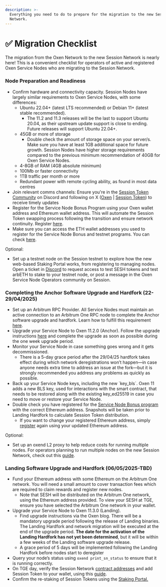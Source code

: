 ```yaml
---
description: >-
  Everything you need to do to prepare for the migration to the new Session
  Network.
---
```


# ✅ Migration Checklist

The migration from the Oxen Network to the new Session Network is nearly here! This is a convenient checklist for operators of active and registered Oxen Service Nodes who are migrating to the Session Network.&#x20;

### Node Preparation and Readiness&#x20;

* Confirm hardware and connectivity capacity. Session Nodes have largely similar requirements to Oxen Service Nodes, with some differences:
  * Ubuntu 22.04+ (latest LTS recommended) or Debian 11+ (latest stable recommended).&#x20;
    * The 11.2 and 11.3 releases will be the last to support Ubuntu 20.04, as their upstream update support is close to ending.  Future releases will support Ubuntu 22.04+.
  * 45GB or more of storage
    * Double check the amount of storage space on your server/s. Make sure you have at least 1GB additional space for future growth. Session Nodes have higher storage requirements compared to the previous minimum recommendation of 40GB for Oxen Service Nodes.&#x20;
  * 4-8GB of RAM (4GB absolute minimum)
  * 100Mb or faster connectivity
  * 1TB traffic per month or more
  * Redundant power with remote cycling ability, as found in most data centres
* Join relevant comms channels: Ensure you're in the [Session Token Community](https://discord.gg/sessiontoken) on Discord and following on X ([Oxen](https://x.com/oxen_io) | [Session Token](https://x.com/session_token)) to receive timely updates
* Register for the Service Node Bonus Program using your Oxen wallet address and Ethereum wallet address. This will automate the Session Token swapping process following the transition and ensure network continuity. Register [here](https://swap.oxen.io/).
* Make sure you can access the ETH wallet addresses you used to register for the Service Node Bonus and testnet programs. You can check [here](https://swap.oxen.io/).

Optional:&#x20;

* Set up a testnet node on the Session testnet to explore how the new web-based Staking Portal works, from registering to managing nodes. Open a ticket in [Discord](https://discord.gg/sessiontoken) to request access to test SESH tokens and test arbETH to stake to your testnet node, or post a message in the Oxen Service Node Operators community on Session.&#x20;

### Completing the Anchor Software Upgrade and Hardfork (22-29/04/2025)

* Set up an Arbitrum RPC Provider. All Service Nodes must maintain an active connection to an Arbitrum One RPC node to complete the Anchor software upgrade and hardfork. Learn how to fulfill this requirement [here](connecting-to-an-arbitrum-one-rpc-endpoint.md).
* Upgrade your Service Node to Oxen 11.2.0 (Anchor). Follow the upgrade instructions [here](https://oxen.io/blog/oxen-anchor-hardfork-11-2-0) and complete the upgrade as soon as possible during the one week upgrade period.
* Monitor your Service Node in case something goes wrong and it gets decommissioned. &#x20;
  * There is a 5-day grace period after the 29/04/25 hardfork takes effect during which network deregistrations won’t happen—in case anyone needs extra time to address an issue at the fork—but it is strongly recommended you address any problems as quickly as possible.
* Back up your Service Node keys, including the new \`key\_bls\`.  Oxen 11 adds a new BLS key, used for interactions with the smart contract, that needs to be restored along with the existing key\_ed25519 in case you need to move or restore your Service Node.
* Double check you have registered for the [Service Node Bonus program](https://swap.oxen.io/) with the correct Ethereum address. Snapshots will be taken prior to Landing Hardfork to calculate Session Token distribution.
  * If you want to change your registered Ethereum address, simply [register](https://swap.oxen.io/) again using your updated Ethereum address.

Optional:

* Set up an oxend L2 proxy to help reduce costs for running multiple nodes. For operators planning to run multiple nodes on the new Session Network, check out this [guide](https://docs.oxen.io/oxen-docs/using-the-oxen-blockchain/oxen-service-node-guides/how-to-set-up-an-oxend-l2-proxy).

### Landing Software Upgrade and Hardfork (06/05/2025-TBD)

* Fund your Ethereum address with some Ethereum on the Arbitrum One network. You will need a small amount to cover transaction fees which are required to claim rewards and register new nodes.
  * Note that SESH will be distributed on the Arbitrum One network, using the Ethereum address provided. To view your SESH at TGE, ensure you have selected the Arbitrum One network in your wallet.
* Upgrade your Service Node to Oxen 11.3.0 (Landing).
  * Find upgrade instructions via the Oxen blog. There will be a mandatory upgrade period following the release of Landing binaries. The Landing Hardfork and network migration will be executed at the end of the  upgrade period. **The date for the activation of the Landing Hardfork has not yet been determined**, but it will be within a few weeks of the Landing software upgrade release.
  * A grace period of 5 days will be implemented following the Landing Hardfork before nodes start to deregister
* Query your node’s status using `oxend print_sn_status` to ensure that it is running correctly.
* On TGE day, verify the Session Network [contract addresses](http://token.getsession.org/contract-addresses) and add Session Token to your wallet, using this [guide](https://docs.getsession.org/user-guides/for-beginners/how-to-view-sesh-in-your-wallet).
* Confirm the re-staking of Session Tokens using the [Staking Portal.](https://stake.getsession.org/)



